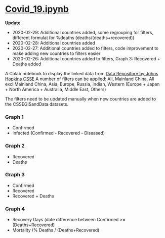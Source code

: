 

# [Covid_19.ipynb](https://github.com/flow4u/public/blob/master/Covid_19.ipynb)

**Update**
- 2020-02-29: Additional countries added, some regrouping for filters, different formulat for %deaths (deaths/(deaths+recovered))
- 2020-02-28: Additional countries added
- 2020-02-27: Additional countries added to filters, code improvement to make adding new countries to filters easier
- 2020-02-26: Additional countries added to filters, Graph 3: Recovered + Deaths added

A Colab notebook to display the linked data from [Data Repository by Johns Hopkins CSSE](https://github.com/CSSEGISandData/COVID-19)
A number of filters can be applied: All, Mainland China, All excl Mainland China, Asia, Europe, Russia, Indian, Western (Europe +
Japan + North America + Australia, Middle East, Others)

The filters need to be updated manually when new countries are added to the CSSEGISandData datasets.

### Graph 1
- Confirmed
- Infected (Confirmed - Recovered - Diseased)
### Graph 2
- Recovered
- Deaths
### Graph 3
- Confirmed
- Recovered
- Recovered + Deaths
### Graph 4
- Recovery Days (date difference between Confirmed >= (Deaths+Recovered)
- Mortality (% Deaths / (Deaths+Recovered)
